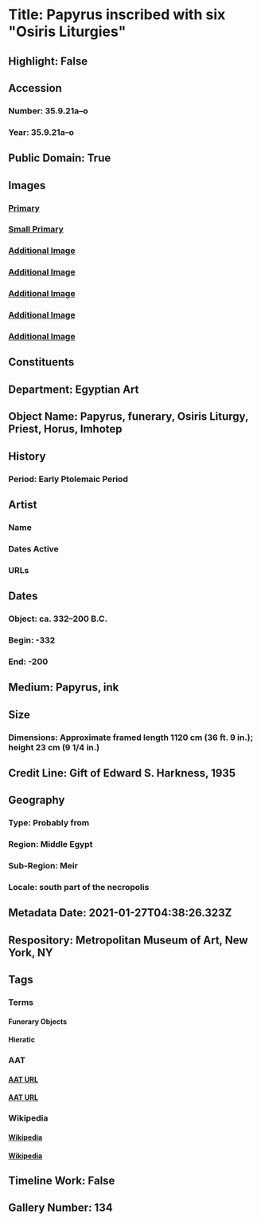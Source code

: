 # Title: Papyrus inscribed with six "Osiris Liturgies"
## Highlight: False
## Accession
### Number: 35.9.21a–o
### Year: 35.9.21a–o
## Public Domain: True
## Images
### [Primary](https://images.metmuseum.org/CRDImages/eg/original/35.9.21a_o_Text1.jpg)
### [Small Primary](https://images.metmuseum.org/CRDImages/eg/web-large/35.9.21a_o_Text1.jpg)
### [Additional Image](https://images.metmuseum.org/CRDImages/eg/original/35.9.21a_o_Text2.jpg)
### [Additional Image](https://images.metmuseum.org/CRDImages/eg/original/35.9.21a_o_Text3.jpg)
### [Additional Image](https://images.metmuseum.org/CRDImages/eg/original/35.9.21a_o_Text4.jpg)
### [Additional Image](https://images.metmuseum.org/CRDImages/eg/original/35.9.21a_o_Text5.jpg)
### [Additional Image](https://images.metmuseum.org/CRDImages/eg/original/35.9.21a_o_Text6.jpg)
## Constituents
## Department: Egyptian Art
## Object Name: Papyrus, funerary, Osiris Liturgy, Priest, Horus, Imhotep
## History
### Period: Early Ptolemaic Period
## Artist
### Name
### Dates Active
### URLs
## Dates
### Object: ca. 332–200 B.C.
### Begin: -332
### End: -200
## Medium: Papyrus, ink
## Size
### Dimensions: Approximate framed length 1120 cm (36 ft. 9 in.); height 23 cm (9 1/4 in.)
## Credit Line: Gift of  Edward S. Harkness, 1935
## Geography
### Type: Probably from
### Region: Middle Egypt
### Sub-Region: Meir
### Locale: south part of the necropolis
## Metadata Date: 2021-01-27T04:38:26.323Z
## Respository: Metropolitan Museum of Art, New York, NY
## Tags
### Terms
#### Funerary Objects
#### Hieratic
### AAT
#### [AAT URL](http://vocab.getty.edu/page/aat/300234126)
#### [AAT URL](http://vocab.getty.edu/page/aat/300206211)
### Wikipedia
#### [Wikipedia]()
#### [Wikipedia]()
## Timeline Work: False
## Gallery Number: 134